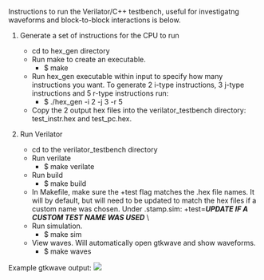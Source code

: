 Instructions to run the Verilator/C++ testbench, useful for investigatng waveforms and block-to-block interactions is below.



1. Generate a set of instructions for the CPU to run
	* cd to hex_gen directory
	* Run make to create an executable.
	  * $ make
	* Run hex_gen executable within input to specify how many instructions you want. To generate 2 i-type instructions, 3 j-type instructions and 5 r-type instructions run:
	  * $ ./hex_gen -i 2 -j 3 -r 5
	* Copy the 2 output hex files into the verilator_testbench directory: test_instr.hex and test_pc.hex.

2. Run Verilator
	* cd to the verilator_testbench directory
	* Run verilate
  	  * $ make verilate
	* Run build
	  * $ make build
	* In Makefile, make sure the +test flag matches the .hex file names.  It will by default, but will need to be updated to match the hex files if a custom name was chosen.  Under .stamp.sim:
	+test=***UPDATE IF A CUSTOM TEST NAME WAS USED*** \
	* Run simulation.
	  * $ make sim
	* View waves. Will automatically open gtkwave and show waveforms.
	  * $ make waves
	
Example gtkwave output:
![](https://github.com/taylortempleton/SimpleCPU_RISC-V/blob/master/risc-v/docs/gtkwavefrm.png)

